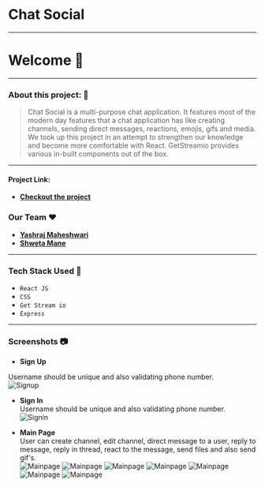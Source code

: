 # Chat Social

---


# Welcome :wave:

---

### About this project: :raised_hands:

> Chat Social is a multi-purpose chat application. It features most of the modern day features that a chat application has like creating channels, sending direct messages, reactions, emojis, gifs and media. We took up this project in an attempt to strengthen our knowledge and become more comfortable with React. GetStreamio provides various in-built components out of the box.

---

<!-- --- -->

#### Project Link:
- **[Checkout the project](https://chatsocial-shwetamane13.vercel.app/)**

### Our Team :heart:

- **[Yashraj Maheshwari](https://github.com/yashraj-m)**
- **[Shweta Mane](https://github.com/ShwetaMane13)**

---

### Tech Stack Used :wrench:

- `React JS`
- `CSS`
- `Get Stream io`
- `Express`

---

### Screenshots :camera:

- **Sign Up**  <br /> 

Username should be unique and also validating phone number. <br /> 
  ![Signup](https://i.imgur.com/Z1iAK0R.png?raw=true)

- **Sign In**  <br /> 
Username should be unique and also validating phone number. <br /> 
  ![Signin](https://i.imgur.com/mdehq3B.png?raw=true)

- **Main Page** <br /> 
User can create channel, edit channel, direct message to a user, reply to message, reply in thread, react to the message, send files and also send gif's. <br /> 
  ![Mainpage](https://i.imgur.com/GoDe969.png?raw=true)
  ![Mainpage](https://i.imgur.com/LdQ7LqI.png?raw=true)
  ![Mainpage](https://i.imgur.com/Edn903Z.png?raw=true)
  ![Mainpage](https://i.imgur.com/pbeXJwB.png?raw=true)
  ![Mainpage](https://i.imgur.com/UVD0tcw.png?raw=true)
  ![Mainpage](https://i.imgur.com/WQfOubi.png?raw=true)
  ![Mainpage](https://i.imgur.com/sRZz5ET.png?raw=true)

